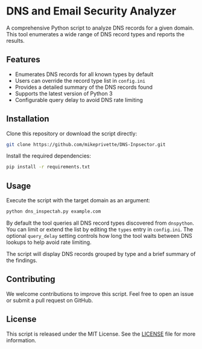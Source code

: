 # DNS and Email Security Analyzer

A comprehensive Python script to analyze DNS records for a given domain. This tool enumerates a wide range of DNS record types and reports the results.

## Features

- Enumerates DNS records for all known types by default
- Users can override the record type list in `config.ini`
- Provides a detailed summary of the DNS records found
- Supports the latest version of Python 3
- Configurable query delay to avoid DNS rate limiting

## Installation

Clone this repository or download the script directly:

```bash
git clone https://github.com/mikeprivette/DNS-Inpsector.git
```

Install the required dependencies:

```bash
pip install -r requirements.txt
```

## Usage

Execute the script with the target domain as an argument:

```bash
python dns_inspectah.py example.com
```

By default the tool queries all DNS record types discovered from `dnspython`.
You can limit or extend the list by editing the `types` entry in `config.ini`.
The optional `query_delay` setting controls how long the tool waits between DNS
lookups to help avoid rate limiting.

The script will display DNS records grouped by type and a brief summary of the
findings.

## Contributing

We welcome contributions to improve this script. Feel free to open an issue or
submit a pull request on GitHub.

## License

This script is released under the MIT License. See the [LICENSE](LICENSE) file
for more information.
